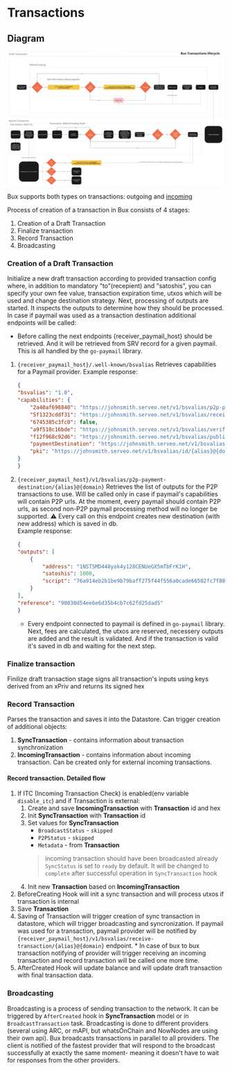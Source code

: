 # Transactions

## Diagram
![Transaction Lifecycle](transaction_lifecycle.png "transaction_lifecycle")

Bux supports both types on transactions: outgoing and [incoming](incoming_transaction.md)

Process of creation of a transaction in Bux consists of 4 stages:
1. Creation of a Draft Transaction
2. Finalize transaction
3. Record Transaction
4. Broadcasting

### Creation of a Draft Transaction

Initialize a new draft transaction according to provided transaction config where, in addition to mandatory "to"(recepient) and "satoshis", you can specify your own fee value, transaction expiration time, utxos which will be used and change destination strategy.
Next, processing of outputs are started. It inspects the outputs to determine how they should be processed. In case if paymail was used as a transaction destination additional endpoints will be called:
* Before calling the next endpoints {receiver_paymail_host} should be retrieved. And it will be retrieved from SRV record for a given paymail. This is all handled by the `go-paymail` library.
1. `{receiver_paymail_host}/.well-known/bsvalias`
   Retrieves capabilities for a Paymail provider.
   Example response:
    ```json
   {
    "bsvalias": "1.0",
    "capabilities": {
        "2a40af698840": "https://johnsmith.serveo.net/v1/bsvalias/p2p-payment-destination/{alias}@{domain.tld}",
        "5f1323cddf31": "https://johnsmith.serveo.net/v1/bsvalias/receive-transaction/{alias}@{domain.tld}",
        "6745385c3fc0": false,
        "a9f510c16bde": "https://johnsmith.serveo.net/v1/bsvalias/verify-pubkey/{alias}@{domain.tld}/{pubkey}",
        "f12f968c92d6": "https://johnsmith.serveo.net/v1/bsvalias/public-profile/{alias}@{domain.tld}",
        "paymentDestination": "https://johnsmith.serveo.net/v1/bsvalias/address/{alias}@{domain.tld}",
        "pki": "https://johnsmith.serveo.net/v1/bsvalias/id/{alias}@{domain.tld}"
    }
    }
   ```
2. `{receiver_paymail_host}/v1/bsvalias/p2p-payment-destination/{alias}@{domain}`
   Retrieves the list of outputs for the P2P transactions to use. Will be called only in case if paymail's capabilities will contain P2P urls. At the moment, every paymail should contain P2P urls, as second non-P2P paymail processing method will no longer be supported.
   ⚠️ Every call on this endpoint creates new destination (with new address) which is saved in db.\
   Example response:
    ```json
   {
    "outputs": [
        {
            "address": "1NSTSMD448yok4y128CENUeGX5mTbFrK1H",
            "satoshis": 1000,
            "script": "76a914eb2b1be9b79baff275f44f556a0cade66582fc7f88ac"
        }
    ],
    "reference": "90030d54ee6e6d35b4cb7c62fd25dad5"
    }
   ```
   * Every endpoint connected to paymail is defined in `go-paymail` library.
Next, fees are calculated, the utxos are reserved, necessery outputs are added and the result is validated.
And if the transaction is valid it's saved in db and waiting for the next step. 

### Finalize transaction

Finilize draft transaction stage signs all transaction's inputs using keys derived from an xPriv and returns its signed hex

### Record Transaction

Parses the transaction and saves it into the Datastore. Can trigger creation of additional objects:
1. **SyncTransaction** - contains information about transaction synchronization
2. **IncomingTransaction** - contains information about incoming transaction. Can be created only for external incoming transactions.

#### Record transaction. Detailed flow
1. If ITC (Incoming Transaction Check) is enabled(env variable `disable_itc`) and if Transaction is external:
     1. Create and save **IncomingTransaction** with **Transaction** id and hex
     2. Init **SyncTransaction** with **Transaction** id
     3. Set values for **SyncTransaction**
        * `BroadcastStatus` - `skipped`
        * `P2PStatus` - `skipped`
        * `Metadata` - from **Transaction**
        >  incoming transaction should have been broadcasted already\
        `SyncStatus` is set to `ready` by default. It will be changed to `complete` after successful operation in `SyncTransaction` hook
     4. Init new **Transaction** based on **IncomingTransaction**
2. BeforeCreating Hook will init a sync transaction and will process utxos if transaction is internal
3. Save **Transaction**
4. Saving of Transaction will trigger creation of sync transaction in datastore, which will trigger broadcasting and syncronization. If paymail was used for a transaction, paymail provider will be notified by `{receiver_paymail_host}/v1/bsvalias/receive-transaction/{alias}@{domain}` endpoint. * In case of bux to bux transaction notifying of provider will trigger receiving an incoming transaction and record transaction will be called one more time.
5. AfterCreated Hook will update balance and will update draft transaction with final transaction data. 


### Broadcasting
Broadcasting is a process of sending transaction to the network. It can be triggered by `AfterCreated` hook in **SyncTransaction** model or in `BroadcastTransaction` task.
Broadcasting is done to different providers (several using ARC, or mAPI, but whatsOnChain and NowNodes are using their own api). Bux broadcasts transactions in parallel to all providers.
The client is notified of the fastest provider that will respond to the broadcast successfully at exactly the same moment- meaning it doesn't have to wait for responses from the other providers.
